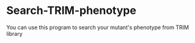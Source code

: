 # Search-TRIM-phenotype
You can use this program to search your mutant's phenotype from TRIM library
